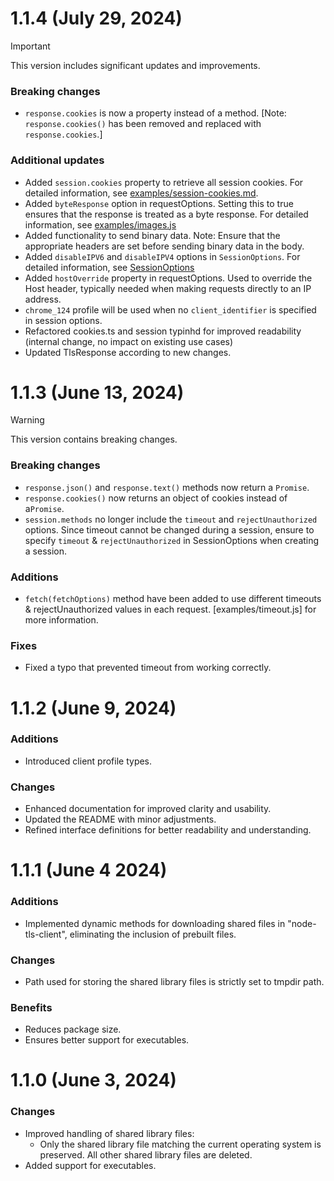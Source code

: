 # 1.1.4 (July 29, 2024)
> [!IMPORTANT]
> This version includes significant updates and improvements.

### Breaking changes
- `response.cookies` is now a property instead of a method. [Note: `response.cookies()` has been removed and replaced with `response.cookies`.]

### Additional updates
- Added `session.cookies` property to retrieve all session cookies. For detailed information, see [examples/session-cookies.md](https://github.com/Sahil1337/node-tls-client/tree/main/examples/samples/cookie-example.md).
- Added `byteResponse` option in requestOptions. Setting this to true ensures that the response is treated as a byte response. For detailed information, see [examples/images.js](https://github.com/Sahil1337/node-tls-client/tree/main/examples/images.js)
- Added functionality to send binary data. Note: Ensure that the appropriate headers are set before sending binary data in the body.
- Added `disableIPV6` and `disableIPV4` options in `SessionOptions`. For detailed information, see [SessionOptions](https://sahil1337.github.io/node-tls-client/interfaces/SessionOptions.html#disableIPV4)
- Added `hostOverride` property in requestOptions. Used to override the Host header, typically needed when making requests directly to an IP address.
- `chrome_124` profile will be used when no `client_identifier` is specified in session options.
- Refactored cookies.ts and session typinhd for improved readability (internal change, no impact on existing use cases)
- Updated TlsResponse according to new changes.

# 1.1.3 (June 13, 2024)
> [!WARNING]  
> This version contains breaking changes.

### Breaking changes
- `response.json()` and `response.text()` methods now return a `Promise`.
- `response.cookies()` now returns an object of cookies instead of a`Promise`.
- `session.methods` no longer include the `timeout` and `rejectUnauthorized` options. Since timeout cannot be changed during a session, ensure to specify `timeout` & `rejectUnauthorized` in SessionOptions when creating a session.

### Additions
- `fetch(fetchOptions)` method have been added to use different timeouts & rejectUnauthorized values in each request. [examples/timeout.js] for more information.

### Fixes
- Fixed a typo that prevented timeout from working correctly.

# 1.1.2 (June 9, 2024)
### Additions
- Introduced client profile types.
### Changes
- Enhanced documentation for improved clarity and usability.
- Updated the README with minor adjustments.
- Refined interface definitions for better readability and understanding.

# 1.1.1 (June 4 2024)
### Additions
- Implemented dynamic methods for downloading shared files in "node-tls-client", eliminating the inclusion of prebuilt files.
### Changes
- Path used for storing the shared library files is strictly set to tmpdir path.
### Benefits
- Reduces package size.
- Ensures better support for executables.

# 1.1.0 (June 3, 2024)
### Changes
- Improved handling of shared library files:
  - Only the shared library file matching the current operating system is preserved. All other shared library files are deleted.
- Added support for executables.
